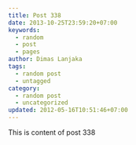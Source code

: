 ```yaml
---
title: Post 338
date: 2013-10-25T23:59:20+07:00
keywords:
  - random
  - post
  - pages
author: Dimas Lanjaka
tags:
  - random post
  - untagged
category:
  - random post
  - uncategorized
updated: 2012-05-16T10:51:46+07:00
---
```

This is content of post 338